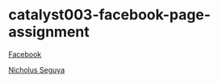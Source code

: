 # catalyst003-facebook-page-assignment

[Facebook](https://www.facebook.com)

[Nicholus Seguya](https://seguya-nicholus.github.io/Facebook-Repo/)
